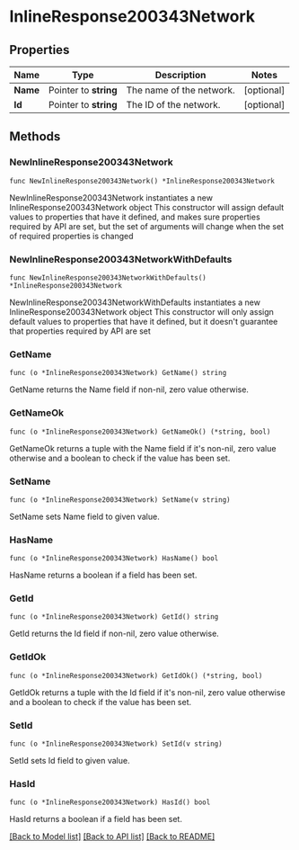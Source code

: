 # InlineResponse200343Network

## Properties

Name | Type | Description | Notes
------------ | ------------- | ------------- | -------------
**Name** | Pointer to **string** | The name of the network. | [optional] 
**Id** | Pointer to **string** | The ID of the network. | [optional] 

## Methods

### NewInlineResponse200343Network

`func NewInlineResponse200343Network() *InlineResponse200343Network`

NewInlineResponse200343Network instantiates a new InlineResponse200343Network object
This constructor will assign default values to properties that have it defined,
and makes sure properties required by API are set, but the set of arguments
will change when the set of required properties is changed

### NewInlineResponse200343NetworkWithDefaults

`func NewInlineResponse200343NetworkWithDefaults() *InlineResponse200343Network`

NewInlineResponse200343NetworkWithDefaults instantiates a new InlineResponse200343Network object
This constructor will only assign default values to properties that have it defined,
but it doesn't guarantee that properties required by API are set

### GetName

`func (o *InlineResponse200343Network) GetName() string`

GetName returns the Name field if non-nil, zero value otherwise.

### GetNameOk

`func (o *InlineResponse200343Network) GetNameOk() (*string, bool)`

GetNameOk returns a tuple with the Name field if it's non-nil, zero value otherwise
and a boolean to check if the value has been set.

### SetName

`func (o *InlineResponse200343Network) SetName(v string)`

SetName sets Name field to given value.

### HasName

`func (o *InlineResponse200343Network) HasName() bool`

HasName returns a boolean if a field has been set.

### GetId

`func (o *InlineResponse200343Network) GetId() string`

GetId returns the Id field if non-nil, zero value otherwise.

### GetIdOk

`func (o *InlineResponse200343Network) GetIdOk() (*string, bool)`

GetIdOk returns a tuple with the Id field if it's non-nil, zero value otherwise
and a boolean to check if the value has been set.

### SetId

`func (o *InlineResponse200343Network) SetId(v string)`

SetId sets Id field to given value.

### HasId

`func (o *InlineResponse200343Network) HasId() bool`

HasId returns a boolean if a field has been set.


[[Back to Model list]](../README.md#documentation-for-models) [[Back to API list]](../README.md#documentation-for-api-endpoints) [[Back to README]](../README.md)


